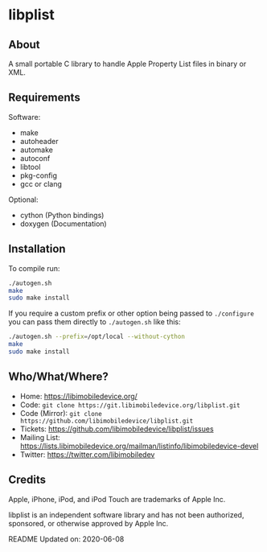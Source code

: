 # libplist

## About

A small portable C library to handle Apple Property List files in binary or XML.

## Requirements

Software:
* make
* autoheader
* automake
* autoconf
* libtool
* pkg-config
* gcc or clang

Optional:
* cython (Python bindings)
* doxygen (Documentation)

## Installation

To compile run:
```bash
./autogen.sh
make
sudo make install
```

If you require a custom prefix or other option being passed to `./configure`
you can pass them directly to `./autogen.sh` like this:
```bash
./autogen.sh --prefix=/opt/local --without-cython
make
sudo make install
```

## Who/What/Where?

* Home: https://libimobiledevice.org/
* Code: `git clone https://git.libimobiledevice.org/libplist.git`
* Code (Mirror): `git clone https://github.com/libimobiledevice/libplist.git`
* Tickets: https://github.com/libimobiledevice/libplist/issues
* Mailing List: https://lists.libimobiledevice.org/mailman/listinfo/libimobiledevice-devel
* Twitter: https://twitter.com/libimobiledev

## Credits

Apple, iPhone, iPod, and iPod Touch are trademarks of Apple Inc.

libplist is an independent software library and has not been
authorized, sponsored, or otherwise approved by Apple Inc.

README Updated on: 2020-06-08
